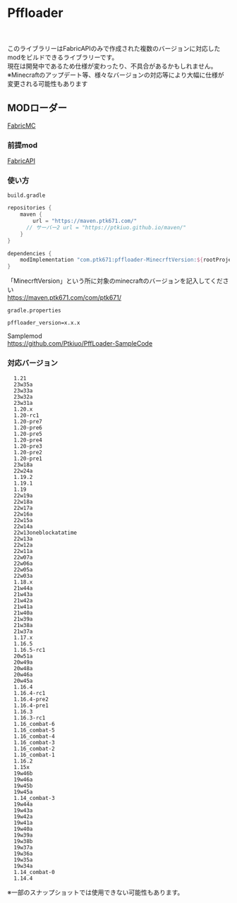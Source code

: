 # Pffloader
<br />
<br />
このライブラリーはFabricAPIのみで作成された複数のバージョンに対応したmodをビルドできるライブラリーです。<br />
現在は開発中であるため仕様が変わったり、不具合があるかもしれません。<br />
※Minecraftのアップデート等、様々なバージョンの対応等により大幅に仕様が変更される可能性もあります <br />

## MODローダー
[FabricMC](https://fabricmc.net/)

### 前提mod
[FabricAPI](https://modrinth.com/mod/fabric-api)

### 使い方
`build.gradle`
```groovy
repositories {
    maven {
        url = "https://maven.ptk671.com/"
      // サーバー2 url = "https://ptkiuo.github.io/maven/"
    }
}

dependencies {
    modImplementation "com.ptk671:pffloader-MinecrftVersion:${rootProject.pffloader_version}
}
```
「MinecrftVersion」という所に対象のminecraftのバージョンを記入してください <br />
https://maven.ptk671.com/com/ptk671/ <br />

`gradle.properties`
```properties
pffloader_version=x.x.x
```

Samplemod <br />
https://github.com/Ptkiuo/PffLoader-SampleCode

### 対応バージョン
      1.21
      23w35a
      23w33a
      23w32a
      23w31a
      1.20.x
      1.20-rc1
      1.20-pre7
      1.20-pre6
      1.20-pre5
      1.20-pre4
      1.20-pre3
      1.20-pre2
      1.20-pre1
      23w18a
      22w24a
      1.19.2
      1.19.1
      1.19
      22w19a
      22w18a
      22w17a
      22w16a
      22w15a
      22w14a
      22w13oneblockatatime
      22w13a
      22w12a
      22w11a
      22w07a
      22w06a
      22w05a
      22w03a
      1.18.x
      21w44a
      21w43a
      21w42a
      21w41a
      21w40a
      21w39a
      21w38a
      21w37a
      1.17.x
      1.16.5
      1.16.5-rc1
      20w51a
      20w49a
      20w48a
      20w46a
      20w45a
      1.16.4
      1.16.4-rc1
      1.16.4-pre2
      1.16.4-pre1
      1.16.3
      1.16.3-rc1
      1.16_combat-6
      1.16_combat-5
      1.16_combat-4
      1.16_combat-3
      1.16_combat-2
      1.16_combat-1
      1.16.2
      1.15x
      19w46b
      19w46a
      19w45b
      19w45a
      1.14_combat-3
      19w44a
      19w43a
      19w42a
      19w41a
      19w40a
      19w39a
      19w38b
      19w37a
      19w36a
      19w35a
      19w34a
      1.14_combat-0
      1.14.4
※一部のスナップショットでは使用できない可能性もあります。